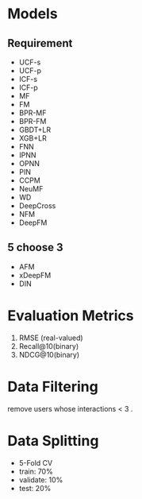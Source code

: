 # Models
## Requirement
* UCF-s
* UCF-p
* ICF-s
* ICF-p
* MF
* FM
* BPR-MF
* BPR-FM
* GBDT+LR
* XGB+LR
* FNN
* IPNN
* OPNN
* PIN
* CCPM
* NeuMF
* WD
* DeepCross
* NFM
* DeepFM

## 5 choose 3
* AFM
* xDeepFM
* DIN

# Evaluation Metrics
1. RMSE (real-valued)
2. Recall@10(binary)
3. NDCG@10(binary)

# Data Filtering
remove users whose interactions \< 3 .

# Data Splitting
* 5-Fold CV
* train: 70%
* validate: 10% 
* test: 20%